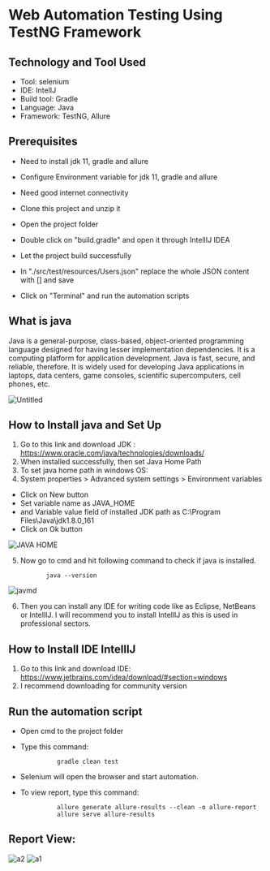 # Web Automation Testing Using TestNG Framework

## Technology and Tool Used

- Tool: selenium
- IDE: IntelIJ
- Build tool: Gradle
- Language: Java
- Framework: TestNG, Allure

## Prerequisites

- Need to install jdk 11, gradle and allure

- Configure Environment variable for jdk 11, gradle and allure

- Need good internet connectivity

- Clone this project and unzip it

- Open the project folder

- Double click on "build.gradle" and open it through IntellIJ IDEA

- Let the project build successfully

- In "./src/test/resources/Users.json" replace the whole JSON content with [] and save

- Click on "Terminal" and run the automation scripts

## What is java

Java is a general-purpose, class-based, object-oriented programming language designed for having lesser implementation dependencies. It is a computing platform for application development. Java is fast, secure, and reliable, therefore. It is widely used for developing Java applications in laptops, data centers, game consoles, scientific supercomputers, cell phones, etc.

![Untitled](https://github.com/Mamun104/Web_AutomationTestingUsing_TestNGFramework/assets/78067017/1cd54a54-c92d-482f-adf9-d27cd1e774b3)



## How to Install java and Set Up

1. Go to this link and download JDK : https://www.oracle.com/java/technologies/downloads/ 
2. When installed successfully, then set Java Home Path
3. To set java home path in windows OS:
4. System properties > Advanced system settings > Environment variables
  - Click on New button
  - Set variable name as JAVA_HOME
  - and Variable value field of installed JDK path as C:\Program Files\Java\jdk1.8.0_161
  - Click on Ok button

![JAVA HOME](https://github.com/Mamun104/Web_AutomationTestingUsing_TestNGFramework/assets/78067017/097ecf41-fe4a-4153-ac17-2220c743e358)

5. Now go to cmd and hit following command to check if java is installed.

              java --version
 
 ![javmd](https://github.com/Mamun104/Web_AutomationTestingUsing_TestNGFramework/assets/78067017/59073e7b-a066-4b22-9f78-91d32f4d089d)

 
 6. Then you can install any IDE for writing code like as Eclipse, NetBeans or IntellIJ. I will recommend you to install IntellIJ as this is used in professional sectors.


## How to Install IDE IntellIJ

1. Go to this link and download IDE: https://www.jetbrains.com/idea/download/#section=windows
2. I recommend downloading for community version

## Run the automation script

- Open cmd to the project folder
- Type this command:

                gradle clean test
              
- Selenium will open the browser and start automation.
- To view report, type this command:
                
                allure generate allure-results --clean -o allure-report
                allure serve allure-results

## Report View:

![a2](https://github.com/Mamun104/Web_AutomationTestingUsing_TestNGFramework/assets/78067017/b31543f0-6591-4ef0-92c2-60402bc4e063)
![a1](https://github.com/Mamun104/Web_AutomationTestingUsing_TestNGFramework/assets/78067017/5ff1a77b-b7cb-4222-afd8-5c171e5fa638)




